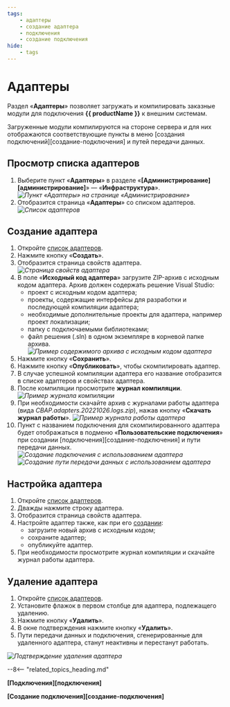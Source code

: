 ```yaml
---
tags:
    - адаптеры
    - создание адаптера
    - подключения
    - создание подключения
hide:
    - tags
---
```


# Адаптеры

Раздел «**Адаптеры**» позволяет загружать и компилировать заказные модули для подключения **{{ productName }}** к внешним системам.

Загруженные модули компилируются на стороне сервера и для них отображаются соответствующие пункты в меню [создания подключений][создание-подключения] и путей передачи данных.

## Просмотр списка адаптеров

1. Выберите пункт «**Адаптеры**» в разделе «**[Администрирование][администрирование]**» — «**Инфраструктура**».
*![Пункт «Адаптеры» на странице «Администрирование»](adapters.png)*
2. Отобразится страница «**Адаптеры**» со списком адаптеров.
*![Список адаптеров](adapter_list.png)*

## Создание адаптера

1. Откройте [список адаптеров](#просмотр-списка-адаптеров).
2. Нажмите кнопку «**Создать**».
3. Отобразится страница свойств адаптера.
*![Страница свойств адаптера](adapter_properties.png)*
4. В поле «**Исходный код адаптера**» загрузите ZIP-архив с исходным кодом адаптера. Архив должен содержать решение Visual Studio:
      * проект с исходным кодом адаптера;
      * проекты, содержащие интерфейсы для разработки и последующей компиляции адаптера;
      * необходимые дополнительные проекты для адаптера, например проект локализации;
      * папку с подключаемыми библиотеками;
      * файл решения (.sln) в одном экземпляре в корневой папке архива.
*![Пример содержимого архива с исходным кодом адаптера](adapter_archive_content.png)*
1. Нажмите кнопку «**Сохранить**».
2. Нажмите кнопку «**Опубликовать**», чтобы скомпилировать адаптер.
3. В случае успешной компиляции адаптера его название отобразится в списке адаптеров и свойствах адаптера.
4. После компиляции просмотрите **журнал компиляции**.
*![Пример журнала компиляции](adapter_compilation_log.png)*
9. При необходимости скачайте архив с журналами работы адаптера (вида _CBAP.adapters.20221026.logs.zip_), нажав кнопку «**Скачать журнал работы**».
*![Пример журнала работы адаптера](adapter_execution_log.png)*
10.  Пункт с названием подключения для скомпилированного адаптера будет отображаться в подменю «**Пользовательские подключения**» при создании [подключения][создание-подключения] и пути передачи данных.
*![Создание подключения с использованием адаптера](adapter_custom_connection_create_menu.png)*
*![Создание пути передачи данных с использованием адаптера](adapters_custom_communication_route_create_menu.png)*

## Настройка адаптера

1. Откройте [список адаптеров](#просмотр-списка-адаптеров).
2. Дважды нажмите строку адаптера.
3. Отобразится страница свойств адаптера.
4. Настройте адаптер также, как при его [создании](#создание-адаптера):
      * загрузите новый архив с исходным кодом;
      * сохраните адаптер;
      * опубликуйте адаптер.
5. При необходимости просмотрите журнал компиляции и скачайте журнал работы адаптера.

## Удаление адаптера

1. Откройте [список адаптеров](#просмотр-списка-адаптеров).
2. Установите флажок в первом столбце для адаптера, подлежащего удалению.
3. Нажмите кнопку «**Удалить**».
4. В окне подтверждения нажмите кнопку «**Удалить**».
5. Пути передачи данных и подключения, сгенерированные для удаленного адаптера, станут неактивны и перестанут работать.

*![Подтверждение удаления адаптера](adapter_delete_confirmation.png)*

--8<-- "related_topics_heading.md"

**[Подключения][подключения]**

**[Создание подключения][создание-подключения]**
